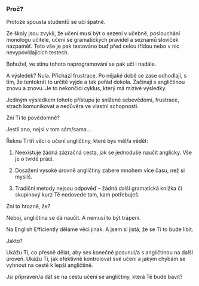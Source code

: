 ### Proč?

Protože spousta studentů se učí špatně.

Ze školy jsou zvyklí, že učení musí být o sezení v učebně, poslouchání monologu učitele, učení se gramatických pravidel a seznamů slovíček nazpaměť. Toto vše je pak testováno buď před celou třídou nebo v nic nevypovídajících testech.

Bohužel, ve stínu tohoto naprogramování se pak učí i nadále.

A výsledek? Nula. Přichází frustrace. Po nějaké době se zase odhodlají, s tím, že tentokrát to určitě vyjde a tak pořád dokola. Začínají s angličtinou znovu a znovu. Je to nekončící cyklus, který má mizivé výsledky.

Jediným výsledkem tohoto přístupu je snížené sebevědomí, frustrace, strach komunikovat a nedůvěra ve vlastní schopnosti.

Zní Ti to povědomně?

Jestli ano, nejsi v tom sám/sama…

Řeknu Ti tři věci o učení angličtiny, které bys měl/a vědět:

1. Neexistuje žádná zázračná cesta, jak se jednoduše naučit anglicky. Vše je o tvrdé práci.

2. Dosažení vysoké úrovně angličtiny zabere mnohem více času, než si myslíš.

3. Tradiční metody nejsou odpověď – žádná další gramatická knížka či skupinový kurz Tě nedovede tam, kam potřebuješ.

Zní to hrozně, že?

Neboj, angličtina se dá naučit. A nemusí to být trápení.

Na English Efficiently děláme věci jinak. A jsem si jistá, že se Ti to bude líbit.

Jakto?

Ukážu Ti, co přesně dělat, aby ses konečně posunul/a s angličtinou na další úroveň. Ukážu Ti, jak efektivně kontrolovat své učení a jakým chybám se vyhnout na cestě k lepší angličtině.

Jsi připraven/a dát se na cestu učení se angličtiny, která Tě bude bavit?
